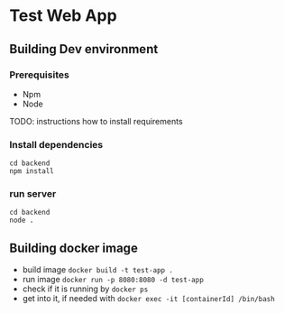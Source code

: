 # Test Web App

## Building Dev environment

### Prerequisites
* Npm
* Node

TODO: instructions how to install requirements

### Install dependencies
```
cd backend
npm install
```

### run server
```
cd backend
node .
```

## Building docker image

* build image `docker build -t test-app .`
* run image `docker run -p 8080:8080 -d test-app`
* check if it is running by `docker ps`
* get into it, if needed with `docker exec -it [containerId] /bin/bash`